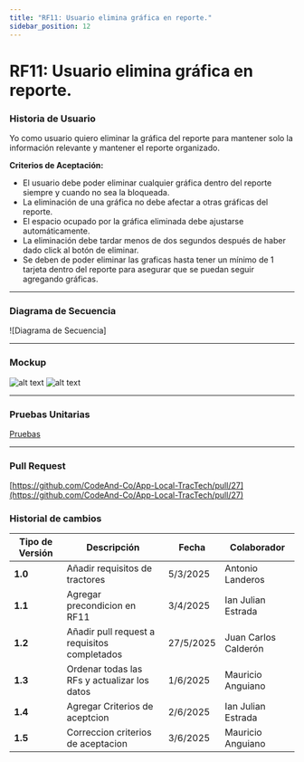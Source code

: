 ```yaml
---
title: "RF11: Usuario elimina gráfica en reporte."  
sidebar_position: 12
---
```


# RF11: Usuario elimina gráfica en reporte.

### Historia de Usuario

Yo como usuario quiero eliminar la gráfica del reporte para mantener solo la información relevante y mantener el reporte organizado.

  **Criterios de Aceptación:**
  - El usuario debe poder eliminar cualquier gráfica dentro del reporte siempre y cuando no sea la bloqueada.
  - La eliminación de una gráfica no debe afectar a otras gráficas del reporte.
  - El espacio ocupado por la gráfica eliminada debe ajustarse automáticamente.
  - La eliminación debe tardar menos de dos segundos después de haber dado click al botón de eliminar.
  - Se deben de poder eliminar las graficas hasta tener un mínimo de 1 tarjeta dentro del reporte para asegurar que se puedan seguir agregando gráficas.

---

### Diagrama de Secuencia

![Diagrama de Secuencia] 


---

### Mockup

![alt text](./mockups/MockupAnálisis.png)
![alt text](./mockups/MockupAnálisis2.png)

---

### Pruebas Unitarias 
[Pruebas](https://docs.google.com/spreadsheets/d/1W-JW32dTsfI22-Yl5LydMhiu-oXHH_xo3hWvK6FHeLw/edit?gid=1628940708#gid=1628940708)

---

### Pull Request
[https://github.com/CodeAnd-Co/App-Local-TracTech/pull/27](https://github.com/CodeAnd-Co/App-Local-TracTech/pull/27)

### Historial de cambios

| **Tipo de Versión** | **Descripción**                            | **Fecha** | **Colaborador**         |
| ------------------- | ------------------------------------------ | --------- | ----------------------- |
| **1.0**             |  Añadir requisitos de tractores            | 5/3/2025  | Antonio Landeros           |
| **1.1**             |  Agregar precondicion en RF11 | 3/4/2025  | Ian Julian Estrada|
| **1.2**             |  Añadir pull request a requisitos completados | 27/5/2025  | Juan Carlos Calderón|
| **1.3**             |  Ordenar todas las RFs y actualizar los datos | 1/6/2025  | Mauricio Anguiano|
| **1.4**             |  Agregar Criterios de aceptcion | 2/6/2025  | Ian Julian Estrada|
| **1.5**             |  Correccion criterios de aceptacion | 3/6/2025  | Mauricio Anguiano|